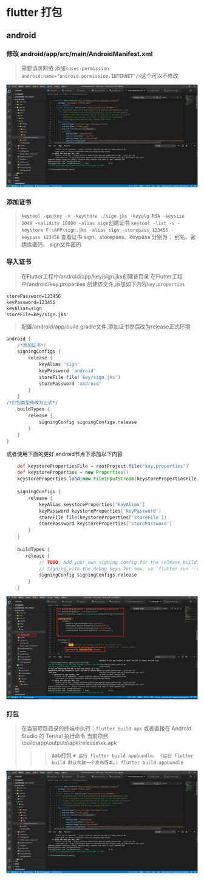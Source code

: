 # flutter 打包

## android

### 修改 android/app/src/main/AndroidManifest.xml

>需要请求网络 添加`<uses-permission android:name="android.permission.INTERNET"/>`这个可以不修改

![图片](img/db1.png)

### 添加证书

>`keytool -genkey -v -keystore ./sign.jks -keyalg RSA -keysize 2048 -validity 10000 -alias sign`创建证书
>`keytool -list -v -keystore F:\APP\sign.jks -alias sign -storepass 123456 -keypass 123456` 查看证书  sign、storepass、keypass 分别为： 别名、密钥库密码、 sign文件密码

### 导入证书

>在Flutter工程中/android/app/key/sign.jks创建该目录
>在Flutter工程中/android/key.properties 创建该文件,添加如下内容`key.properties`

```test
storePassword=123456
keyPassword=123456
keyAlias=sign
storeFile=key/sign.jks
```

>配置/android/app/build.gradle文件,添加证书然后改为release正式环境

```gradle
android {
    /*添加证书*/
    signingConfigs {
        release {
            keyAlias 'sign'
            keyPassword 'android'
            storeFile file('key/sign.jks')
            storePassword 'android'
        }
    }
/*打包类型修改为正式*/
    buildTypes {
        release {
            signingConfig signingConfigs.release
        }
    }
}
```

或者使用下面的更好 android节点下添加以下内容

```gradle
    def keystorePropertiesFile = rootProject.file("key.properties")
    def keystoreProperties = new Properties()
    keystoreProperties.load(new FileInputStream(keystorePropertiesFile))

    signingConfigs {
        release {
            keyAlias keystoreProperties['keyAlias']
            keyPassword keystoreProperties['keyPassword']
            storeFile file(keystoreProperties['storeFile'])
            storePassword keystoreProperties['storePassword']
        }
    }

    buildTypes {
       release {
            // TODO: Add your own signing config for the release build.
            // Signing with the debug keys for now, so `flutter run --release` works.
            signingConfig signingConfigs.release
        }
    }
```

![图片](img/db3.png)

### 打包

>在当前项目目录的终端中执行：`flutter build apk` 或者直接在 Android Studio 的 Terinal 执行命令
>当前项目\build\app\outputs\apk\release\xx.apk
>>>aab打包 `# 运行 flutter build appbundle。 (运行 flutter build 默认构建一个发布版本。) flutter build appbundle`

![图片](img/db1.png)
